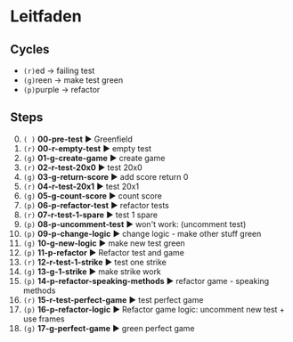 # Leitfaden

## Cycles
- `(r)`ed -> failing test
- `(g)`reen -> make test green
- `(p)`purple -> refactor

## Steps
0. `( )` __00-pre-test__ ► Greenfield
0. `(r)` __00-r-empty-test__ ► empty test
1. `(g)` __01-g-create-game__ ► create game
2. `(r)` __02-r-test-20x0__ ► test 20x0
3. `(g)` __03-g-return-score__ ► add score return 0
4. `(r)` __04-r-test-20x1__ ► test 20x1
5. `(g)` __05-g-count-score__ ► count score
6. `(p)` __06-p-refactor-test__ ► refactor tests
7. `(r)` __07-r-test-1-spare__ ► test 1 spare
8. `(p)` __08-p-uncomment-test__ ► won't work: (uncomment test)
9. `(p)` __09-p-change-logic__ ► change logic - make other stuff green
10. `(g)` __10-g-new-logic__ ► make new test green
11. `(p)` __11-p-refactor__ ► Refactor test and game 
12. `(r)` __12-r-test-1-strike__ ► test one strike
13. `(g)` __13-g-1-strike__ ► make strike work
14. `(p)` __14-p-refactor-speaking-methods__ ► refactor game - speaking methods 
15. `(r)` __15-r-test-perfect-game__ ► test perfect game
16. `(p)` __16-p-refactor-logic__ ► Refactor game logic: uncomment new test + use frames 
17. `(g)` __17-g-perfect-game__ ► green perfect game
